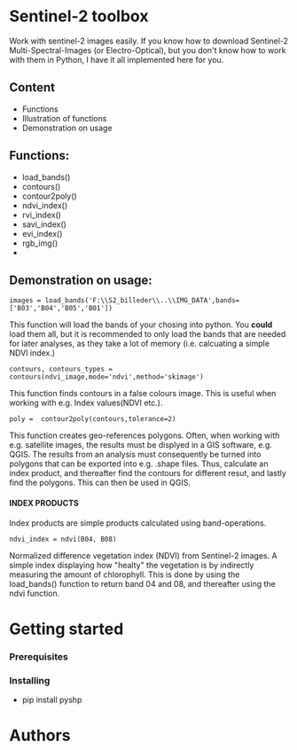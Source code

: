 # Sentinel-2 toolbox

Work with sentinel-2 images easily. If you know how to download Sentinel-2 Multi-Spectral-Images (or Electro-Optical), but you don't know how to work with them in Python, I have it all implemented here for you.


## Content
- Functions
- Illustration of functions 
- Demonstration on usage


## Functions:
- load_bands()
- contours()
- contour2poly()
- ndvi_index()
- rvi_index()
- savi_index()
- evi_index()
- rgb_img()
- 
## Demonstration on usage:
```
images = load_bands('F:\\S2_billeder\\..\\IMG_DATA',bands=['B03','B04','B05','B01'])
```
This function will load the bands of your chosing into python. You **could** load them all, but it is recommended to only load the bands that are needed for later analyses, as they take a lot of memory (i.e. calcuating a simple NDVI index.)

```
contours, contours_types = contours(ndvi_image,mode='ndvi',method='skimage')
```
This function finds contours in a false colours image. This is useful when working with e.g. Index values(NDVI etc.). 

```
poly =  contour2poly(contours,tolerance=2)
```
This function creates geo-references polygons. Often, when working with e.g. satellite images, the results must be displyed in a GIS software, e.g. QGIS. The results from an analysis must consequently be turned into polygons that can be exported into e.g. .shape files.
Thus, calculate an index product, and thereafter find the contours for different resut, and lastly find the polygons. This can then be used in QGIS.

#### INDEX PRODUCTS 
Index products are simple products calculated using band-operations.
```
ndvi_index = ndvi(B04, B08)
```
Normalized difference vegetation index (NDVI) from Sentinel-2 images. A simple index displaying how "healty" the vegetation is by indirectly measuring the amount of chlorophyll. This is done by using the load_bands() function to return band 04 and 08, and thereafter using the ndvi function.
# Getting started

### Prerequisites

### Installing
* pip install pyshp



# Authors


